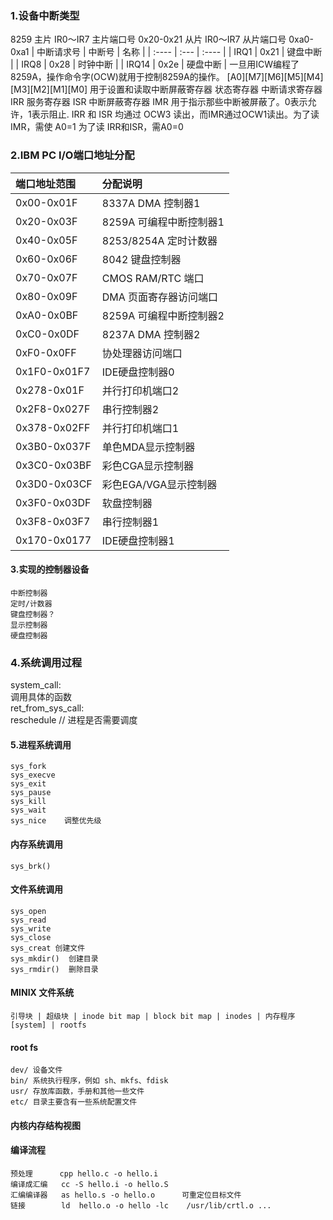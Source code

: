 ### 1.设备中断类型
8259 主片 IR0～IR7  主片端口号  0x20-0x21
从片      IR0～IR7  从片端口号  0xa0-0xa1
| 中断请求号 |  中断号   |  名称    |
| :----     |  :---     |  :----  |
| IRQ1      |    0x21   | 键盘中断 |
| IRQ8      |    0x28   | 时钟中断 |
| IRQ14     |    0x2e   | 硬盘中断 |
一旦用ICW编程了8259A，操作命令字(OCW)就用于控制8259A的操作。
[A0][M7][M6][M5][M4][M3][M2][M1][M0]  用于设置和读取中断屏蔽寄存器
状态寄存器
    中断请求寄存器 IRR
    服务寄存器 ISR
    中断屏蔽寄存器 IMR  用于指示那些中断被屏蔽了。0表示允许，1表示阻止.
    IRR 和 ISR 均通过 OCW3 读出，而IMR通过OCW1读出。为了读 IMR，需使 A0=1
    为了读 IRR和ISR，需A0=0

### 2.IBM PC I/O端口地址分配
| 端口地址范围  |  分配说明  |
| :----        | :-------  |
| 0x00-0x01F   | 8337A DMA 控制器1 |
| 0x20-0x03F   | 8259A 可编程中断控制器1 |
| 0x40-0x05F   | 8253/8254A 定时计数器 |
| 0x60-0x06F   | 8042 键盘控制器 |
| 0x70-0x07F   | CMOS RAM/RTC 端口  |
| 0x80-0x09F   | DMA 页面寄存器访问端口 |
| 0xA0-0x0BF   | 8259A 可编程中断控制器2 |
| 0xC0-0x0DF   | 8237A DMA 控制器2 |
| 0xF0-0x0FF   | 协处理器访问端口 |
| 0x1F0-0x01F7   | IDE硬盘控制器0 |
| 0x278-0x01F   | 并行打印机端口2 |
| 0x2F8-0x027F   | 串行控制器2 |
| 0x378-0x02FF   | 并行打印机端口1 |
| 0x3B0-0x037F   | 单色MDA显示控制器 |
| 0x3C0-0x03BF   | 彩色CGA显示控制器 |
| 0x3D0-0x03CF   | 彩色EGA/VGA显示控制器 |
| 0x3F0-0x03DF   | 软盘控制器 |
| 0x3F8-0x03F7   | 串行控制器1 |
| 0x170-0x0177   | IDE硬盘控制器1 |

#### 3.实现的控制器设备
    中断控制器
    定时/计数器
    键盘控制器？
    显示控制器
    硬盘控制器

### 4.系统调用过程

system_call:  
    调用具体的函数  
ret_from_sys_call:  
    reschedule // 进程是否需要调度


#### 5.进程系统调用
    sys_fork
    sys_execve
    sys_exit
    sys_pause
    sys_kill
    sys_wait
    sys_nice    调整优先级

#### 内存系统调用
    sys_brk()

#### 文件系统调用
    sys_open
    sys_read
    sys_write
    sys_close
    sys_creat 创建文件
    sys_mkdir()  创建目录
    sys_rmdir()  删除目录
#### MINIX 文件系统
    引导块 | 超级块 | inode bit map | block bit map | inodes | 内存程序[system] | rootfs 
#### root fs
    dev/ 设备文件
    bin/ 系统执行程序，例如 sh、mkfs、fdisk
    usr/ 存放库函数，手册和其他一些文件
    etc/ 目录主要含有一些系统配置文件


#### 内核内存结构视图


#### 编译流程
    预处理      cpp hello.c -o hello.i
    编译成汇编   cc -S hello.i -o hello.S
    汇编编译器   as hello.s -o hello.o      可重定位目标文件
    链接        ld  hello.o -o hello -lc    /usr/lib/crtl.o ...
    







